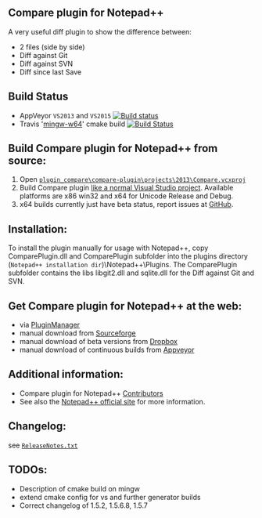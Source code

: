 Compare plugin for Notepad++
------------

A very useful diff plugin to show the difference between:
-  2 files (side by side)
-  Diff against Git
-  Diff against SVN
-  Diff since last Save

Build Status
------------

- AppVeyor `VS2013` and `VS2015`  [![Build status](https://ci.appveyor.com/api/projects/status/github/jsleroy/compare-plugin?svg=true)](https://ci.appveyor.com/project/jsleroy/compare-plugin)
- Travis '[mingw-w64](https://mingw-w64.org)' cmake build
[![Build Status](https://travis-ci.org/jsleroy/compare-plugin.svg?branch=master)](https://travis-ci.org/jsleroy/compare-plugin)

Build Compare plugin for Notepad++ from source:
-------------------------------

 1. Open [`plugin_compare\compare-plugin\projects\2013\Compare.vcxproj`](https://github.com/jsleroy/compare-plugin/blob/master/projects/2013/Compare.vcxproj)
 2. Build Compare plugin [like a normal Visual Studio project](https://msdn.microsoft.com/en-us/library/7s88b19e.aspx). Available platforms are x86 win32 and x64 for Unicode Release and Debug.
 3. x64 builds currently just have beta status, report issues at [GitHub](https://github.com/jsleroy/compare-plugin/issues).

Installation:
----------

To install the plugin manually for usage with Notepad++, copy ComparePlugin.dll and ComparePlugin subfolder
into the plugins directory (`Notepad++ installation dir`)\Notepad++\Plugins.
The ComparePlugin subfolder contains the libs libgit2.dll and sqlite.dll for the Diff against Git and SVN.

Get Compare plugin for Notepad++ at the web:
-------------------------------

- via [PluginManager](http://docs.notepad-plus-plus.org/index.php/Plugin_Central)
- manual download from [Sourceforge](https://sourceforge.net/projects/npp-plugins/files/ComparePlugin/)
- manual download of beta versions from [Dropbox](https://www.dropbox.com/sh/f42cxkqppuapa1j/AADvlcmqoK_myRmoOpeL1yGMa?dl=0)
- manual download of continuous builds from [Appveyor](https://ci.appveyor.com/project/jsleroy/compare-plugin/history)

Additional information:
----------

- Compare plugin for Notepad++ [Contributors](https://github.com/jsleroy/compare-plugin/graphs/contributors)
- See also the [Notepad++ official site](http://notepad-plus-plus.org/) for more information.

Changelog:
----------

see [`ReleaseNotes.txt`](https://github.com/jsleroy/compare-plugin/blob/master/ReleaseNotes.txt)

TODOs:
----------

 - Description of cmake build on mingw
 - extend cmake config for vs and further generator builds
 - Correct changelog of 1.5.2, 1.5.6.8, 1.5.7
